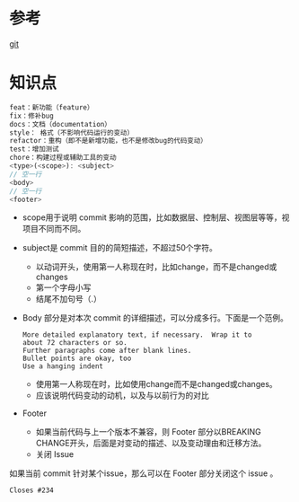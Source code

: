 # 参考
 [git](https://ms.mbd.baidu.com/r/ey4VtS7GaA?f=cp&u=fb2d40523e81f277)
# 知识点
``` javascript
feat：新功能（feature）
fix：修补bug
docs：文档（documentation）
style： 格式（不影响代码运行的变动）
refactor：重构（即不是新增功能，也不是修改bug的代码变动）
test：增加测试
chore：构建过程或辅助工具的变动
<type>(<scope>): <subject>
// 空一行
<body>
// 空一行
<footer>
```
- scope用于说明 commit 影响的范围，比如数据层、控制层、视图层等等，视项目不同而不同。
- subject是 commit 目的的简短描述，不超过50个字符。
    - 以动词开头，使用第一人称现在时，比如change，而不是changed或changes
    - 第一个字母小写
    - 结尾不加句号（.）
- Body 部分是对本次 commit 的详细描述，可以分成多行。下面是一个范例。   
   ```
   More detailed explanatory text, if necessary.  Wrap it to 
   about 72 characters or so. 
   Further paragraphs come after blank lines.
   Bullet points are okay, too
   Use a hanging indent
   ```
   - 使用第一人称现在时，比如使用change而不是changed或changes。
   - 应该说明代码变动的动机，以及与以前行为的对比
- Footer  

    - 如果当前代码与上一个版本不兼容，则 Footer 部分以BREAKING CHANGE开头，后面是对变动的描述、以及变动理由和迁移方法。
    - 关闭 Issue

如果当前 commit 针对某个issue，那么可以在 Footer 部分关闭这个 issue 。
``` 
Closes #234
```

